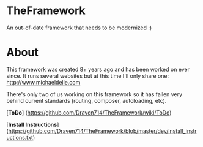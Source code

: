 # TheFramework
An out-of-date framework that needs to be modernized :)

# About
This framework was created 8+ years ago and has been worked on ever since. It runs several websites but at this time I'll only share one: http://www.michaeldelle.com

There's only two of us working on this framework so it has fallen very behind current standards (routing, composer, autoloading, etc).

[**ToDo**] (https://github.com/Draven714/TheFramework/wiki/ToDo)

[**Install Instructions**] (https://github.com/Draven714/TheFramework/blob/master/dev/install_instructions.txt)
